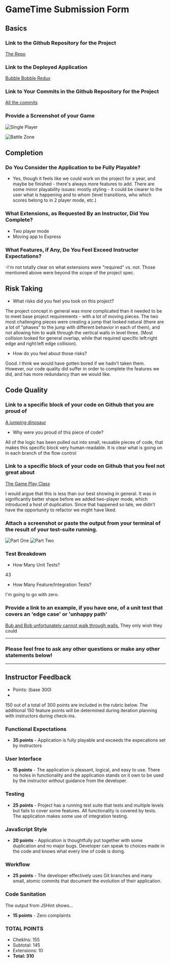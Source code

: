# GameTime Submission Form

## Basics

### Link to the Github Repository for the Project
[The Repo](https://github.com/adriennedomingus/bubble_bobble/)

### Link to the Deployed Application
[Bubble Bobble Redux](http://bubble-bobble-redux.herokuapp.com/)

### Link to Your Commits in the Github Repository for the Project
[All the commits](https://github.com/adriennedomingus/bubble_bobble/commits/master)
### Provide a Screenshot of your Game
![Single Player](http://g.recordit.co/u35EwWHzXw.gif)

![Battle Zone](http://recordit.co/CAgkMS6US1.gif)

## Completion

### Do You Consider the Application to be Fully Playable?

 - Yes, though it feels like we could work on the project for a year, and maybe be finished - there's always more features to add. There are some minor playability issues: mostly styling - it could be clearer to the user what is happening and to whom (level transitions, who which scores belong to in 2 player mode, etc.)

### What Extensions, as Requested By an Instructor, Did You Complete?

* Two player mode  
* Moving app to Express

### What Features, if Any, Do You Feel Exceed Instructor Expectations?

-I'm not totally clear on what extensions were "required" vs. not. Those mentioned above were beyond the scope of the project spec.

## Risk Taking

- What risks did you feel you took on this project?

The project concept in general was more complicated than it needed to be to meet base project requirements - with a lot of moving pieces. The two most challenging pieces were creating a jump that looked natural (there are a lot of "phases" to the jump with different behavior in each of them), and not allowing him to walk through the vertical walls in level three. (Most collision looked for general overlap, while that required specific left:right edge and right:left edge collision).

- How do you feel about those risks?

Good. I think we would have gotten bored if we hadn't taken them. However, our code quality did suffer in order to complete the features we did, and has more redundancy than we would like.

## Code Quality

### Link to a specific block of your code on Github that you are proud of

[A jumping dinosaur](https://github.com/adriennedomingus/bubble_bobble/blob/3d2ca8d69921d6b3f05d6f49bb7a9b577d69bf6e/lib/dinosaur.js#L119-L129)
- Why were you proud of this piece of code?

All of the logic has been pulled out into small, reusable pieces of code, that makes this specific block very human-readable. It is clear what is going on in each branch of the flow control

### Link to a specific block of your code on Github that you feel not great about

[The Game Play Class](https://github.com/adriennedomingus/bubble_bobble/blob/3d2ca8d69921d6b3f05d6f49bb7a9b577d69bf6e/lib/game.js)

I would argue that this is less than our best showing in general. It was in significantly better shape before we added two-player mode, which introduced a host of duplication. Since that happened so late, we didn't have the opportunity to refactor we might have liked.

### Attach a screenshot or paste the output from your terminal of the result of your test-suite running.

![Part One](https://docs.google.com/drawings/d/1QcVbXVdySJa_pd_7FY7YUkX9HWl8CvK2PVnEjx4BALI/pub?w=960&h=503)
![Part Two](https://docs.google.com/drawings/d/10OA3PvmZw7vaenePhieCJ3bFJnSktEhT_DcPQLXoQpc/pub?w=969&h=481)

### Test Breakdown
- How Many Unit Tests?

43

- How Many Feature/Integration Tests?

I'm going to go with zero.

### Provide a link to an example, if you have one, of a unit test that covers an 'edge case' or 'unhappy path'

[Bub and Bob unfortunately cannot walk through walls.](https://github.com/adriennedomingus/bubble_bobble/blob/3d2ca8d69921d6b3f05d6f49bb7a9b577d69bf6e/test/dinosaur-test.js#L55-L60) They only wish they could

-----

### Please feel free to ask any other questions or make any other statements below!

-----

## Instructor Feedback

- Points: (base 300)
- 
150 out of a total of 300 points are included in the rubric below. The additional 150 feature points will be determined during iteration planning with instructors during check-ins.

### Functional Expectations
* **35 points** - Application is fully playable and exceeds the expecations set by instructors

### User Interface
* **15 points** - The application is pleasant, logical, and easy to use. There no holes in functionality and the application stands on it own to be used by the instructor _without_ guidance from the developer.

### Testing
* **25 points** - Project has a running test suite that tests and multiple levels but fails to cover some features. All functionality is covered by tests. The application makes some use of integration testing.

### JavaScript Style
* **20 points** - Application is thoughtfully put together with some duplication and no major bugs. Developer can speak to choices made in the code and knows what every line of code is doing.

### Workflow
* **25 points** - The developer effectively uses Git branches and many small, atomic commits that document the evolution of their application.

### Code Sanitation

The output from JSHint shows…
* **15 points** - Zero complaints

### TOTAL POINTS
 - ChekIns: 155
 - Subtotal: 145
 - Extensions: 10
 - **Total: 310**



